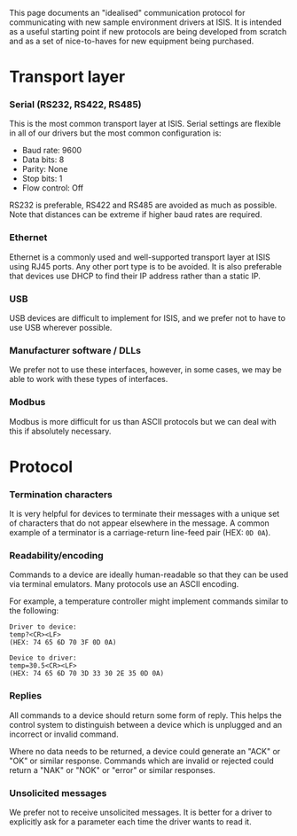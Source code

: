 This page documents an "idealised" communication protocol for communicating with new sample environment drivers at ISIS. It is intended as a useful starting point if new protocols are being developed from scratch and as a set of nice-to-haves for new equipment being purchased.

# Transport layer

### Serial (RS232, RS422, RS485)

This is the most common transport layer at ISIS. Serial settings are flexible in all of our drivers but the most common configuration is:
- Baud rate: 9600
- Data bits: 8
- Parity: None
- Stop bits: 1
- Flow control: Off

RS232 is preferable, RS422 and RS485 are avoided as much as possible. Note that distances can be extreme if higher baud rates are required.

### Ethernet

Ethernet is a commonly used and well-supported transport layer at ISIS using RJ45 ports. Any other port type is to be avoided. It is also preferable that devices use DHCP to find their IP address rather than a static IP.

### USB

USB devices are difficult to implement for ISIS, and we prefer not to have to use USB wherever possible.

### Manufacturer software / DLLs

We prefer not to use these interfaces, however, in some cases, we may be able to work with these types of interfaces.

### Modbus

Modbus is more difficult for us than ASCII protocols but we can deal with this if absolutely necessary.

# Protocol

### Termination characters

It is very helpful for devices to terminate their messages with a unique set of characters that do not appear elsewhere in the message. A common example of a terminator is a carriage-return line-feed pair (HEX: `0D 0A`).

### Readability/encoding

Commands to a device are ideally human-readable so that they can be used via terminal emulators. Many protocols use an ASCII encoding.

For example, a temperature controller might implement commands similar to the following:

```
Driver to device:
temp?<CR><LF>
(HEX: 74 65 6D 70 3F 0D 0A)

Device to driver:
temp=30.5<CR><LF>
(HEX: 74 65 6D 70 3D 33 30 2E 35 0D 0A)
```

### Replies

All commands to a device should return some form of reply. This helps the control system to distinguish between a device which is unplugged and an incorrect or invalid command.

Where no data needs to be returned, a device could generate an "ACK" or "OK" or similar response. Commands which are invalid or rejected could return a "NAK" or "NOK" or "error" or similar responses.

### Unsolicited messages

We prefer not to receive unsolicited messages. It is better for a driver to explicitly ask for a parameter each time the driver wants to read it.